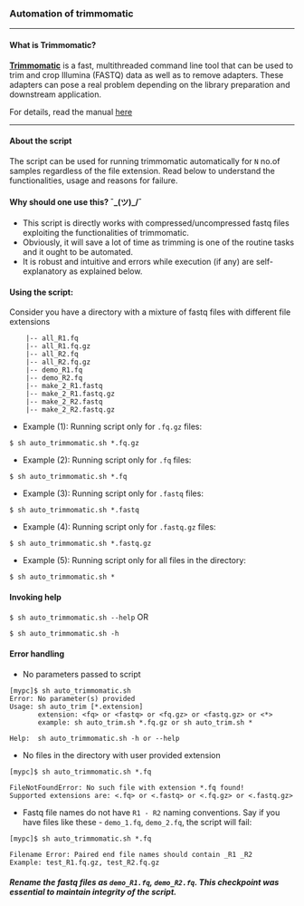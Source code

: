 ### Automation of trimmomatic

---

#### What is Trimmomatic?
[**Trimmomatic**](https://www.ncbi.nlm.nih.gov/pmc/articles/PMC4103590/) is a fast, multithreaded command line tool that can be used to trim and crop Illumina (FASTQ) data as well as to remove adapters. These adapters can pose a real problem depending on the library preparation and downstream application.

For details, read the manual [here](http://www.usadellab.org/cms/?page=trimmomatic)

----

#### About the script

The script can be used for running trimmomatic automatically for `N` no.of samples regardless of the file extension. Read below to understand the functionalities, usage and reasons for failure.

#### Why should one use this?  ¯\_(ツ)_/¯

- This script is directly works with compressed/uncompressed fastq files exploiting the functionalities of trimmomatic.
- Obviously, it will save a lot of time as trimming is one of the routine tasks and it ought to be automated.
- It is robust and intuitive and errors while execution (if any) are self-explanatory as explained below.

#### Using the script:

Consider you have a directory with a mixture of fastq files with different file extensions

```
    |-- all_R1.fq
    |-- all_R1.fq.gz
    |-- all_R2.fq
    |-- all_R2.fq.gz
    |-- demo_R1.fq
    |-- demo_R2.fq
    |-- make_2_R1.fastq
    |-- make_2_R1.fastq.gz
    |-- make_2_R2.fastq
    |-- make_2_R2.fastq.gz
```

- Example (1):  Running script only for `.fq.gz` files:

`$ sh auto_trimmomatic.sh *.fq.gz`

- Example (2):  Running script only for `.fq` files:

`$ sh auto_trimmomatic.sh *.fq`

- Example (3):  Running script only for `.fastq` files:

`$ sh auto_trimmomatic.sh *.fastq`

- Example (4):  Running script only for `.fastq.gz` files:

`$ sh auto_trimmomatic.sh *.fastq.gz`

- Example (5):  Running script only for all files in the directory:

`$ sh auto_trimmomatic.sh *`

#### Invoking help

`$ sh auto_trimmomatic.sh --help` OR

`$ sh auto_trimmomatic.sh -h`

#### Error handling

- No parameters passed to script
```
[mypc]$ sh auto_trimmomatic.sh 
Error: No parameter(s) provided
Usage: sh auto_trim [*.extension]
       extension: <fq> or <fastq> or <fq.gz> or <fastq.gz> or <*>
       example: sh auto_trim.sh *.fq.gz or sh auto_trim.sh *
 
Help:  sh auto_trimmomatic.sh -h or --help
```

- No files in the directory with user provided extension
```
[mypc]$ sh auto_trimmomatic.sh *.fq

FileNotFoundError: No such file with extension *.fq found!
Supported extensions are: <.fq> or <.fastq> or <.fq.gz> or <.fastq.gz>
```

- Fastq file names do not have `R1 - R2` naming conventions.
 Say if you have files like these - `demo_1.fq`, `demo_2.fq`, the script will fail:
```
[mypc]$ sh auto_trimmomatic.sh *.fq

Filename Error: Paired end file names should contain _R1 _R2
Example: test_R1.fq.gz, test_R2.fq.gz
```

#####  _Rename the fastq files as `demo_R1.fq`, `demo_R2.fq`. This checkpoint was essential to maintain integrity of the script._
